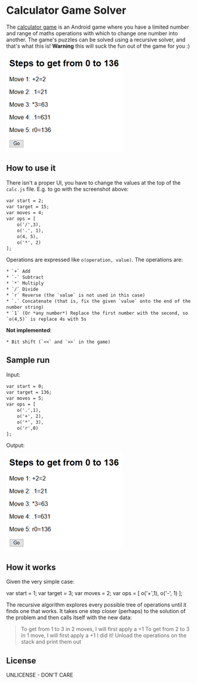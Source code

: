 # Calculator Game Solver

The [calculator game][calcgame] is an Android game where you have a limited number and range of maths operations with which to change one number into another. The game's puzzles can be solved using a recursive solver, and that's what this is! **Warning** this will suck the fun out of the game for you :)

![Screenshot of the calculator game](samplerun.PNG)

[calcgame]: https://play.google.com/store/apps/details?id=com.sm.calculateme

## How to use it

There isn't a proper UI, you have to change the values at the top of the `calc.js` file. E.g. to go with the screenshot above:

	var start = 2;
	var target = 15;
	var moves = 4;
	var ops = [
		o('/',3),
		o('.', 1),
		o(4, 5),
		o('*', 2)
	];

Operations are expressed like `o(operation, value)`. The operations are:

    * `+` Add
    * `-` Subtract
    * `*` Multiply
    * `/` Divide
    * `r` Reverse (the `value` is not used in this case)
    * `.` Concatenate (that is, fix the given `value` onto the end of the number string)
	* `1` (Or *any number*) Replace the first number with the second, so `o(4,5)` is replace 4s with 5s
	
**Not implemented**:

	* Bit shift (`<<` and `>>` in the game)
	
## Sample run

Input:

	var start = 0;
	var target = 136;
	var moves = 5;
	var ops = [
		o('.',1),
		o('+', 2),
		o('*', 3),
		o('r',0)
	];
	
Output:

![Program output screenshot](samplerun.PNG)


## How it works

Given the very simple case:

var start = 1;
var target = 3;
var moves = 2;
var ops = [
    o('+',1),
    o('-', 1)
];

The recursive algorithm explores every possible tree of operations until it finds one that works. It takes one step closer (perhaps) to the solution of the problem and then calls itself with the new data:

 > To get from 1 to 3 in 2 moves, I will first apply a +1
 > To get from 2 to 3 in 1 move, I will first apply a +1
 > I did it! Unload the operations on the stack and print them out
 
## License

UNLICENSE - DON'T CARE
